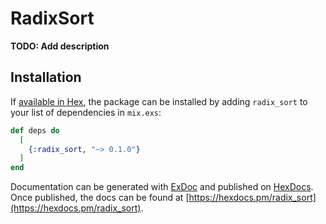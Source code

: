 # RadixSort

**TODO: Add description**

## Installation

If [available in Hex](https://hex.pm/docs/publish), the package can be installed
by adding `radix_sort` to your list of dependencies in `mix.exs`:

```elixir
def deps do
  [
    {:radix_sort, "~> 0.1.0"}
  ]
end
```

Documentation can be generated with [ExDoc](https://github.com/elixir-lang/ex_doc)
and published on [HexDocs](https://hexdocs.pm). Once published, the docs can
be found at [https://hexdocs.pm/radix_sort](https://hexdocs.pm/radix_sort).

